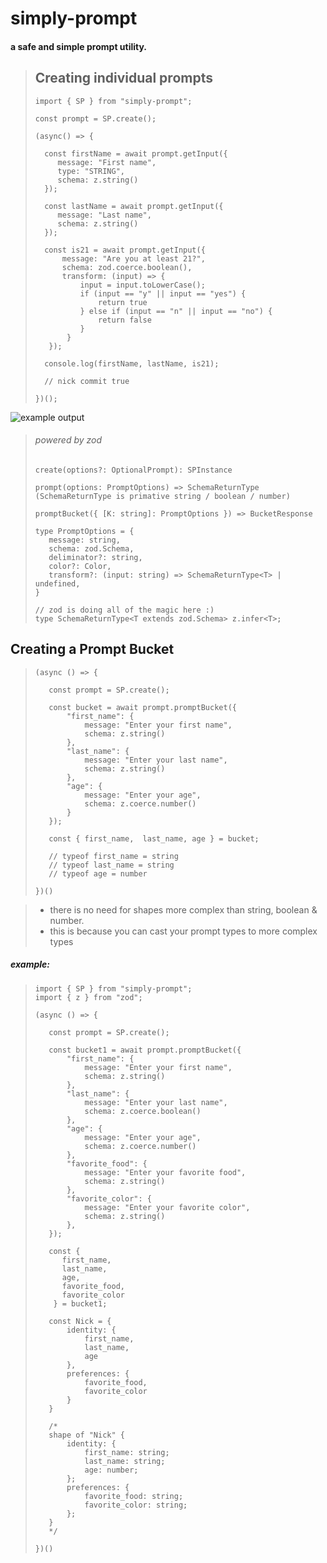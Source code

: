 # simply-prompt 
#### a safe and simple prompt utility. 

> ## Creating individual prompts
> ```
>import { SP } from "simply-prompt";
>
>const prompt = SP.create();
>
>(async() => {
>
>   const firstName = await prompt.getInput({
>      message: "First name",
>      type: "STRING",
>      schema: z.string()
>   });
>
>   const lastName = await prompt.getInput({
>      message: "Last name",
>      schema: z.string()
>   });
>
>   const is21 = await prompt.getInput({
>       message: "Are you at least 21?",
>       schema: zod.coerce.boolean(),
>       transform: (input) => {
>           input = input.toLowerCase();
>           if (input == "y" || input == "yes") {
>               return true 
>           } else if (input == "n" || input == "no") {
>               return false
>           }
>        } 
>    });
>   
>   console.log(firstName, lastName, is21);
>
>   // nick commit true
>
>})();
>```

![example output](https://github.com/nickcognito/simply-prompt/blob/master/examples/example1.jpg?raw=true)

>###### powered by zod
>
>```
> create(options?: OptionalPrompt): SPInstance
>
> prompt(options: PromptOptions) => SchemaReturnType 
> (SchemaReturnType is primative string / boolean / number)
>
> promptBucket({ [K: string]: PromptOptions }) => BucketResponse 
>
> type PromptOptions = {
>    message: string,
>    schema: zod.Schema,
>    deliminator?: string,
>    color?: Color,
>    transform?: (input: string) => SchemaReturnType<T> | undefined,
> }
>
> // zod is doing all of the magic here :)
> type SchemaReturnType<T extends zod.Schema> z.infer<T>;
>``` 
## Creating a Prompt Bucket 
>```
>(async () => {
>    
>    const prompt = SP.create();
>    
>    const bucket = await prompt.promptBucket({
>        "first_name": {
>            message: "Enter your first name",
>            schema: z.string()
>        },
>        "last_name": {
>            message: "Enter your last name",
>            schema: z.string()
>        },
>        "age": {
>            message: "Enter your age",
>            schema: z.coerce.number()
>        }
>    });
>
>    const { first_name,  last_name, age } = bucket;
>
>    // typeof first_name = string
>    // typeof last_name = string
>    // typeof age = number
>
>})()
>```

> - there is no need for shapes more complex than string, boolean & number.
> - this is because you can cast your prompt types to more complex types
##### example:
>
>```
> import { SP } from "simply-prompt";
> import { z } from "zod";
>
>(async () => {
>    
>    const prompt = SP.create();
>    
>    const bucket1 = await prompt.promptBucket({
>        "first_name": {
>            message: "Enter your first name",
>            schema: z.string()
>        },
>        "last_name": {
>            message: "Enter your last name",
>            schema: z.coerce.boolean()
>        },
>        "age": {
>            message: "Enter your age",
>            schema: z.coerce.number()
>        },
>        "favorite_food": {
>            message: "Enter your favorite food",
>            schema: z.string()
>        },
>        "favorite_color": {
>            message: "Enter your favorite color",
>            schema: z.string()
>        },
>    });
>
>    const { 
>       first_name,
>       last_name, 
>       age,
>       favorite_food,
>       favorite_color
>     } = bucket1;
>
>    const Nick = {
>        identity: {
>            first_name,
>            last_name,
>            age
>        },
>        preferences: {
>            favorite_food,
>            favorite_color
>        }
>    }
>
>    /*
>    shape of "Nick" {
>        identity: {
>            first_name: string;
>            last_name: string;
>            age: number;
>        };
>        preferences: {
>            favorite_food: string;
>            favorite_color: string;
>        };
>    }
>    */
>
>})()
